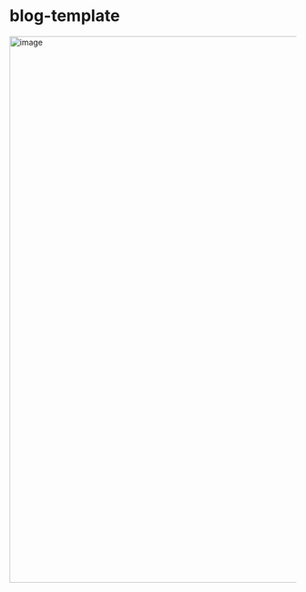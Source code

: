 # blog-template

<img width="960" alt="image" src="https://user-images.githubusercontent.com/97864878/157418366-c23b41ba-1608-4660-a577-e9c925b34ad0.png">
